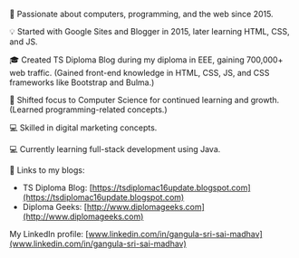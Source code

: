 👋 Passionate about computers, programming, and the web since 2015.

💡 Started with Google Sites and Blogger in 2015, later learning HTML, CSS, and JS.

🎓 Created TS Diploma Blog during my diploma in EEE, gaining 700,000+ web traffic. (Gained front-end knowledge in HTML, CSS, JS, and CSS frameworks like Bootstrap and Bulma.)

🚀 Shifted focus to Computer Science for continued learning and growth. (Learned programming-related concepts.)

💻 Skilled in digital marketing concepts.

💻 Currently learning full-stack development using Java.

🔗 Links to my blogs:
- TS Diploma Blog: [https://tsdiplomac16update.blogspot.com](https://tsdiplomac16update.blogspot.com)
- Diploma Geeks: [http://www.diplomageeks.com](http://www.diplomageeks.com)

My LinkedIn profile: [www.linkedin.com/in/gangula-sri-sai-madhav](www.linkedin.com/in/gangula-sri-sai-madhav)
